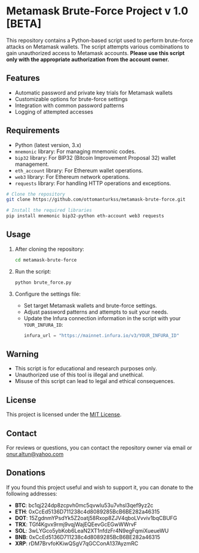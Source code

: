 
# Metamask Brute-Force Project v 1.0 [BETA]

This repository contains a Python-based script used to perform brute-force attacks on Metamask wallets. The script attempts various combinations to gain unauthorized access to Metamask accounts. **Please use this script only with the appropriate authorization from the account owner.**

## Features
- Automatic password and private key trials for Metamask wallets
- Customizable options for brute-force settings
- Integration with common password patterns
- Logging of attempted accesses

## Requirements
- Python (latest version, 3.x)
- `mnemonic` library: For managing mnemonic codes.
- `bip32` library: For BIP32 (Bitcoin Improvement Proposal 32) wallet management.
- `eth_account` library: For Ethereum wallet operations.
- `web3` library: For Ethereum network operations.
- `requests` library: For handling HTTP operations and exceptions.

```bash
# Clone the repository
git clone https://github.com/ottomanturkss/metamask-brute-force.git

# Install the required libraries
pip install mnemonic bip32-python eth-account web3 requests
```

## Usage
1. After cloning the repository:
   ```bash
   cd metamask-brute-force
   ```

2. Run the script:
   ```bash
   python brute_force.py
   ```

3. Configure the settings file:
   - Set target Metamask wallets and brute-force settings.
   - Adjust password patterns and attempts to suit your needs.
   - Update the Infura connection information in the script with your `YOUR_INFURA_ID`:
     ```python
     infura_url = "https://mainnet.infura.io/v3/YOUR_INFURA_ID"
     ```

## Warning
- This script is for educational and research purposes only.
- Unauthorized use of this tool is illegal and unethical.
- Misuse of this script can lead to legal and ethical consequences.

## License
This project is licensed under the [MIT License](https://opensource.org/licenses/MIT).

## Contact
For reviews or questions, you can contact the repository owner via email or onur.altun@yahoo.com

## Donations
If you found this project useful and wish to support it, you can donate to the following addresses:
- **BTC**: bc1qj224dp8zcpvh0mc5qvwlu53u7vhsl3qef9yz2c
- **ETH**: 0xCcEd5136D711238c4d8089285BcB6BE282a46315
- **DOT**: 15ZgdnmYPsdYk5Z2oatj58Rxop8ZJV4qboLVvviv1bqCBUFG
- **TRX**: TGf4Kgvx9rmj9vqjWajEQEevGcEGwWWrvF
- **SOL**: 3wLYGco5ybKob6LeaN2XT1nfdzFr4N9egFqmiXueueWU
- **BNB**: 0xCcEd5136D711238c4d8089285BcB6BE282a46315
- **XRP**: rDM7BrvfoKKiwQSgV7qGCConA137AyzmRC
